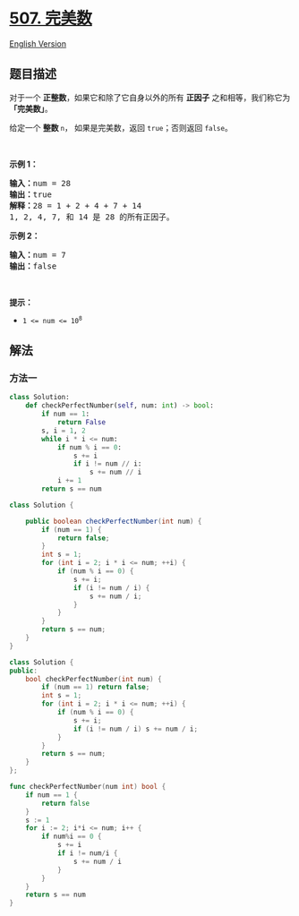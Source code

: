 # [507. 完美数](https://leetcode.cn/problems/perfect-number)

[English Version](/solution/0500-0599/0507.Perfect%20Number/README_EN.md)

<!-- tags:数学 -->

<!-- difficulty:简单 -->

## 题目描述

<!-- 这里写题目描述 -->

<p>对于一个&nbsp;<strong>正整数</strong>，如果它和除了它自身以外的所有 <strong>正因子</strong> 之和相等，我们称它为 <strong>「完美数」</strong>。</p>

<p>给定一个&nbsp;<strong>整数&nbsp;</strong><code>n</code>，&nbsp;如果是完美数，返回 <code>true</code>；否则返回 <code>false</code>。</p>

<p>&nbsp;</p>

<p><strong>示例 1：</strong></p>

<pre>
<strong>输入：</strong>num = 28
<strong>输出：</strong>true
<strong>解释：</strong>28 = 1 + 2 + 4 + 7 + 14
1, 2, 4, 7, 和 14 是 28 的所有正因子。</pre>

<p><strong>示例 2：</strong></p>

<pre>
<strong>输入：</strong>num = 7
<strong>输出：</strong>false
</pre>

<p>&nbsp;</p>

<p><strong>提示：</strong></p>

<ul>
	<li><code>1 &lt;= num &lt;= 10<sup>8</sup></code></li>
</ul>

## 解法

### 方法一

<!-- tabs:start -->

```python
class Solution:
    def checkPerfectNumber(self, num: int) -> bool:
        if num == 1:
            return False
        s, i = 1, 2
        while i * i <= num:
            if num % i == 0:
                s += i
                if i != num // i:
                    s += num // i
            i += 1
        return s == num
```

```java
class Solution {

    public boolean checkPerfectNumber(int num) {
        if (num == 1) {
            return false;
        }
        int s = 1;
        for (int i = 2; i * i <= num; ++i) {
            if (num % i == 0) {
                s += i;
                if (i != num / i) {
                    s += num / i;
                }
            }
        }
        return s == num;
    }
}
```

```cpp
class Solution {
public:
    bool checkPerfectNumber(int num) {
        if (num == 1) return false;
        int s = 1;
        for (int i = 2; i * i <= num; ++i) {
            if (num % i == 0) {
                s += i;
                if (i != num / i) s += num / i;
            }
        }
        return s == num;
    }
};
```

```go
func checkPerfectNumber(num int) bool {
	if num == 1 {
		return false
	}
	s := 1
	for i := 2; i*i <= num; i++ {
		if num%i == 0 {
			s += i
			if i != num/i {
				s += num / i
			}
		}
	}
	return s == num
}
```

<!-- tabs:end -->

<!-- end -->
